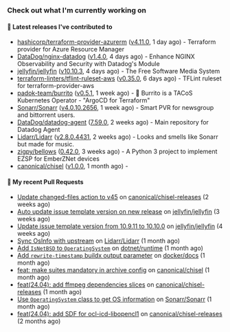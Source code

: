 ### Check out what I'm currently working on

#### 🔭 Latest releases I've contributed to

- [hashicorp/terraform-provider-azurerm](https://github.com/hashicorp/terraform-provider-azurerm) ([v4.11.0](https://github.com/hashicorp/terraform-provider-azurerm/releases/tag/v4.11.0), 1 day ago) - Terraform provider for Azure Resource Manager
- [DataDog/nginx-datadog](https://github.com/DataDog/nginx-datadog) ([v1.4.0](https://github.com/DataDog/nginx-datadog/releases/tag/v1.4.0), 4 days ago) - Enhance NGINX Observability and Security with Datadog&#39;s Module
- [jellyfin/jellyfin](https://github.com/jellyfin/jellyfin) ([v10.10.3](https://github.com/jellyfin/jellyfin/releases/tag/v10.10.3), 4 days ago) - The Free Software Media System
- [terraform-linters/tflint-ruleset-aws](https://github.com/terraform-linters/tflint-ruleset-aws) ([v0.35.0](https://github.com/terraform-linters/tflint-ruleset-aws/releases/tag/v0.35.0), 6 days ago) - TFLint ruleset for terraform-provider-aws
- [padok-team/burrito](https://github.com/padok-team/burrito) ([v0.5.1](https://github.com/padok-team/burrito/releases/tag/v0.5.1), 1 week ago) - 🌯 Burrito is a TACoS Kubernetes Operator - &#34;ArgoCD for Terraform&#34;
- [Sonarr/Sonarr](https://github.com/Sonarr/Sonarr) ([v4.0.10.2656](https://github.com/Sonarr/Sonarr/releases/tag/v4.0.10.2656), 1 week ago) - Smart PVR for newsgroup and bittorrent users.
- [DataDog/datadog-agent](https://github.com/DataDog/datadog-agent) ([7.59.0](https://github.com/DataDog/datadog-agent/releases/tag/7.59.0), 2 weeks ago) - Main repository for Datadog Agent
- [Lidarr/Lidarr](https://github.com/Lidarr/Lidarr) ([v2.8.0.4431](https://github.com/Lidarr/Lidarr/releases/tag/v2.8.0.4431), 2 weeks ago) - Looks and smells like Sonarr but made for music.
- [zigpy/bellows](https://github.com/zigpy/bellows) ([0.42.0](https://github.com/zigpy/bellows/releases/tag/0.42.0), 3 weeks ago) - A Python 3 project to implement EZSP for EmberZNet devices
- [canonical/chisel](https://github.com/canonical/chisel) ([v1.0.0](https://github.com/canonical/chisel/releases/tag/v1.0.0), 1 month ago) - 

#### 🔨 My recent Pull Requests

- [Update changed-files action to v45](https://github.com/canonical/chisel-releases/pull/383) on [canonical/chisel-releases](https://github.com/canonical/chisel-releases) (2 weeks ago)
- [Auto update issue template version on new release](https://github.com/jellyfin/jellyfin/pull/12893) on [jellyfin/jellyfin](https://github.com/jellyfin/jellyfin) (3 weeks ago)
- [Update issue template version from 10.9.11 to 10.10.0](https://github.com/jellyfin/jellyfin/pull/12882) on [jellyfin/jellyfin](https://github.com/jellyfin/jellyfin) (4 weeks ago)
- [Sync OsInfo with upstream](https://github.com/Lidarr/Lidarr/pull/5163) on [Lidarr/Lidarr](https://github.com/Lidarr/Lidarr) (1 month ago)
- [Add `IsNetBSD` to `OperatingSystem`](https://github.com/dotnet/runtime/pull/108630) on [dotnet/runtime](https://github.com/dotnet/runtime) (1 month ago)
- [Add `rewrite-timestamp` buildx output parameter](https://github.com/docker/docs/pull/21055) on [docker/docs](https://github.com/docker/docs) (1 month ago)
- [feat: make suites mandatory in archive config](https://github.com/canonical/chisel/pull/161) on [canonical/chisel](https://github.com/canonical/chisel) (1 month ago)
- [feat(24.04): add ffmpeg dependencies slices](https://github.com/canonical/chisel-releases/pull/359) on [canonical/chisel-releases](https://github.com/canonical/chisel-releases) (1 month ago)
- [Use `OperatingSystem` class to get OS information](https://github.com/Sonarr/Sonarr/pull/7249) on [Sonarr/Sonarr](https://github.com/Sonarr/Sonarr) (1 month ago)
- [feat(24.04): add SDF for ocl-icd-libopencl1](https://github.com/canonical/chisel-releases/pull/353) on [canonical/chisel-releases](https://github.com/canonical/chisel-releases) (2 months ago)
